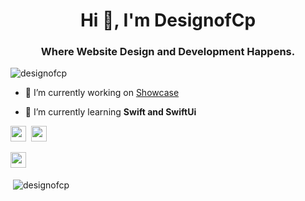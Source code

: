 <h1 align="center">Hi 👋, I'm DesignofCp</h1>
<h3 align="center">Where Website Design and Development Happens.</h3>

<p align="left"> <img src="https://komarev.com/ghpvc/?username=designofcp" alt="designofcp" /> </p>

- 🔭 I’m currently working on [Showcase](https://4in1telecomdesignstudio.com)

- 🌱 I’m currently learning **Swift and SwiftUi**


<p><a href="https://twitter.com/tech_kool">
<img src="https://img.shields.io/badge/twitter-%231DA1F2.svg?&style=for-the-badge&logo=twitter&logoColor=white" height=25></a> 

<a href="https://www.instagram.com/tookooltech/">
<img src="https://img.shields.io/badge/instagram-%23E4405F.svg?&style=for-the-badge&logo=instagram&logoColor=white" height=25></a> 

<p><a href="https://www.facebook.com/4in1telecom/">
<img src="https://img.shields.io/badge/facebook-%231DA1F2.svg?&style=for-the-badge&logo=facebook&logoColor=white" height=25></a> 

<p>&nbsp;<img align="center" src="https://github-readme-stats.vercel.app/api?username=designofcp&show_icons=true" alt="designofcp" /></p>





